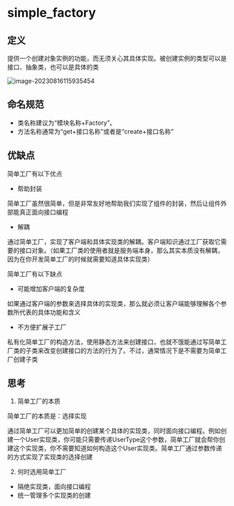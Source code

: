 # simple_factory

## 定义

提供一个创建对象实例的功能，而无须关心其具体实现。被创建实例的类型可以是接口、抽象类，也可以是具体的类

![image-20230816115935454](https://cdn.jsdelivr.net/gh/zhecks/static_resources/images/202308161239019.png)

## 命名规范

* 类名称建议为“模块名称+Factory”。
* 方法名称通常为“get+接口名称”或者是“create+接口名称”

## 优缺点

简单工厂有以下优点

* 帮助封装

简单工厂虽然很简单，但是非常友好地帮助我们实现了组件的封装，然后让组件外部能真正面向接口编程

* 解耦

通过简单工厂，实现了客户端和具体实现类的解耦。客户端知识通过工厂获取它需要的接口对象。（如果工厂类的使用者就是服务端本身，那么其实本质没有解耦，因为在你开发简单工厂的时候就需要知道具体实现类）

简单工厂有以下缺点

* 可能增加客户端的复杂度

如果通过客户端的参数来选择具体的实现类，那么就必须让客户端能够理解各个参数所代表的具体功能和含义

* 不方便扩展子工厂

私有化简单工厂的构造方法，使用静态方法来创建接口，也就不饿能通过写简单工厂类的子类来改变创建接口的方法的行为了。不过，通常情况下是不需要为简单工厂创建子类

## 思考

1. 简单工厂的本质

简单工厂的本质是：选择实现

通过简单工厂可以更加简单的创建某个具体的实现类，同时面向接口编程。例如创建一个User实现类，你可能只需要传递UserType这个参数，简单工厂就会帮你创建这个实现类，你不需要知道如何构造这个User实现类。简单工厂通过参数传递的方式实现了实现类的选择创建

2. 何时选用简单工厂

* 隔绝实现类，面向接口编程
* 统一管理多个实现类的创建